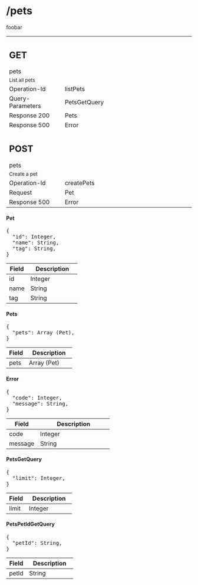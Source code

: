 <div class="psx-resource" data-status="1" data-path="/pets"><h1 class="psx-resource-path">/pets</h1><div class="psx-resource-description">foobar</div><table><colgroup><col width="30%" /><col width="70%" /></colgroup><tr><td colspan="2" class="psx-resource-method"><h2 class="psx-resource-method-name">GET</h2><span class="psx-resource-method-tags"><span class="psx-resource-method-tag">pets</span></span></td></tr><tr><td colspan="2"><small class="psx-resource-method-description">List all pets</small></td></tr><tr><td><span class="psx-property-name">Operation-Id</span></td><td>listPets</td></tr><tr><td><span class="psx-property-name">Query-Parameters</span></td><td><a data-name="PetsGetQuery" class="psx-type-link">PetsGetQuery</a></td></tr><tr><td><span class="psx-property-name">Response 200</span></td><td><a data-name="Pets" class="psx-type-link">Pets</a></td></tr><tr><td><span class="psx-property-name">Response 500</span></td><td><a data-name="Error" class="psx-type-link">Error</a></td></tr><tr><td colspan="2" class="psx-resource-method"><h2 class="psx-resource-method-name">POST</h2><span class="psx-resource-method-tags"><span class="psx-resource-method-tag">pets</span></span></td></tr><tr><td colspan="2"><small class="psx-resource-method-description">Create a pet</small></td></tr><tr><td><span class="psx-property-name">Operation-Id</span></td><td>createPets</td></tr><tr><td><span class="psx-property-name">Request</span></td><td><a data-name="Pet" class="psx-type-link">Pet</a></td></tr><tr><td><span class="psx-property-name">Response 500</span></td><td><a data-name="Error" class="psx-type-link">Error</a></td></tr></table></div>

<div id="Pet" class="psx-object psx-struct"><h4><a class="psx-type-link" data-name="Pet">Pet</a></h4><pre class="psx-object-json"><span class="psx-object-json-pun">{</span>
  <span class="psx-object-json-key">"id"</span><span class="psx-object-json-pun">: </span><span class="psx-property-type">Integer</span><span class="psx-object-json-pun">,</span>
  <span class="psx-object-json-key">"name"</span><span class="psx-object-json-pun">: </span><span class="psx-property-type">String</span><span class="psx-object-json-pun">,</span>
  <span class="psx-object-json-key">"tag"</span><span class="psx-object-json-pun">: </span><span class="psx-property-type">String</span><span class="psx-object-json-pun">,</span>
<span class="psx-object-json-pun">}</span></pre><table class="table psx-object-properties"><colgroup><col width="30%" /><col width="70%" /></colgroup><thead><tr><th>Field</th><th>Description</th></tr></thead><tbody><tr><td><span class="psx-property-name psx-property-required">id</span></td><td><span class="psx-property-type"><a class="psx-type-link" data-name="Integer">Integer</a></span><br /><div class="psx-property-description"></div></td></tr><tr><td><span class="psx-property-name psx-property-required">name</span></td><td><span class="psx-property-type"><a class="psx-type-link" data-name="String">String</a></span><br /><div class="psx-property-description"></div></td></tr><tr><td><span class="psx-property-name psx-property-optional">tag</span></td><td><span class="psx-property-type"><a class="psx-type-link" data-name="String">String</a></span><br /><div class="psx-property-description"></div></td></tr></tbody></table></div>

<div id="Pets" class="psx-object psx-struct"><h4><a class="psx-type-link" data-name="Pets">Pets</a></h4><pre class="psx-object-json"><span class="psx-object-json-pun">{</span>
  <span class="psx-object-json-key">"pets"</span><span class="psx-object-json-pun">: </span><span class="psx-property-type">Array (Pet)</span><span class="psx-object-json-pun">,</span>
<span class="psx-object-json-pun">}</span></pre><table class="table psx-object-properties"><colgroup><col width="30%" /><col width="70%" /></colgroup><thead><tr><th>Field</th><th>Description</th></tr></thead><tbody><tr><td><span class="psx-property-name psx-property-optional">pets</span></td><td><span class="psx-property-type"><a class="psx-type-link" data-name="Array (Pet)">Array (Pet)</a></span><br /><div class="psx-property-description"></div></td></tr></tbody></table></div>

<div id="Error" class="psx-object psx-struct"><h4><a class="psx-type-link" data-name="Error">Error</a></h4><pre class="psx-object-json"><span class="psx-object-json-pun">{</span>
  <span class="psx-object-json-key">"code"</span><span class="psx-object-json-pun">: </span><span class="psx-property-type">Integer</span><span class="psx-object-json-pun">,</span>
  <span class="psx-object-json-key">"message"</span><span class="psx-object-json-pun">: </span><span class="psx-property-type">String</span><span class="psx-object-json-pun">,</span>
<span class="psx-object-json-pun">}</span></pre><table class="table psx-object-properties"><colgroup><col width="30%" /><col width="70%" /></colgroup><thead><tr><th>Field</th><th>Description</th></tr></thead><tbody><tr><td><span class="psx-property-name psx-property-required">code</span></td><td><span class="psx-property-type"><a class="psx-type-link" data-name="Integer">Integer</a></span><br /><div class="psx-property-description"></div></td></tr><tr><td><span class="psx-property-name psx-property-required">message</span></td><td><span class="psx-property-type"><a class="psx-type-link" data-name="String">String</a></span><br /><div class="psx-property-description"></div></td></tr></tbody></table></div>

<div id="PetsGetQuery" class="psx-object psx-struct"><h4><a class="psx-type-link" data-name="PetsGetQuery">PetsGetQuery</a></h4><pre class="psx-object-json"><span class="psx-object-json-pun">{</span>
  <span class="psx-object-json-key">"limit"</span><span class="psx-object-json-pun">: </span><span class="psx-property-type">Integer</span><span class="psx-object-json-pun">,</span>
<span class="psx-object-json-pun">}</span></pre><table class="table psx-object-properties"><colgroup><col width="30%" /><col width="70%" /></colgroup><thead><tr><th>Field</th><th>Description</th></tr></thead><tbody><tr><td><span class="psx-property-name psx-property-optional">limit</span></td><td><span class="psx-property-type"><a class="psx-type-link" data-name="Integer">Integer</a></span><br /><div class="psx-property-description"></div></td></tr></tbody></table></div>

<div id="PetsPetIdGetQuery" class="psx-object psx-struct"><h4><a class="psx-type-link" data-name="PetsPetIdGetQuery">PetsPetIdGetQuery</a></h4><pre class="psx-object-json"><span class="psx-object-json-pun">{</span>
  <span class="psx-object-json-key">"petId"</span><span class="psx-object-json-pun">: </span><span class="psx-property-type">String</span><span class="psx-object-json-pun">,</span>
<span class="psx-object-json-pun">}</span></pre><table class="table psx-object-properties"><colgroup><col width="30%" /><col width="70%" /></colgroup><thead><tr><th>Field</th><th>Description</th></tr></thead><tbody><tr><td><span class="psx-property-name psx-property-optional">petId</span></td><td><span class="psx-property-type"><a class="psx-type-link" data-name="String">String</a></span><br /><div class="psx-property-description"></div></td></tr></tbody></table></div>
